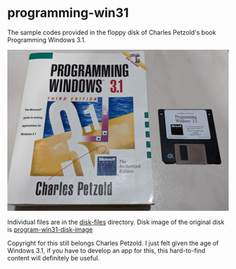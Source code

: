 # programming-win31
The sample codes provided in the floppy disk of Charles Petzold's book Programming Windows 3.1.

![book](book.jpg)

Individual files are in the [disk-files](disk-files) directory. Disk image of the original disk is [program-win31-disk-image](program-win31-disk-image.img)

Copyright for this still belongs Charles Petzold. I just felt given the age of Windows 3.1, if you have to develop an app for this, this hard-to-find content will definitely be useful.